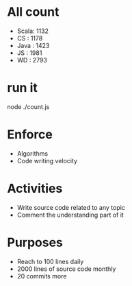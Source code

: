 # All count
- Scala:	1132
- CS   :	1178
- Java :	1423
- JS   :	1981
- WD   :	2793

# run it
node ./count.js
    
# Enforce
* Algorithms
* Code writing velocity

# Activities
* Write source code related to any topic
* Comment the understanding part of it
    
# Purposes
* Reach to 100 lines daily
* 2000 lines of source code monthly
* 20 commits more
